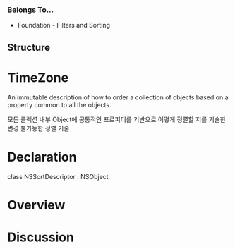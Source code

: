 ### Belongs To...
- Foundation - Filters and Sorting

## Structure
# TimeZone

An immutable description of how to order a collection of objects based on a property common to all the objects.

모든 콜렉션 내부 Object에 공통적인 프로퍼티를 기반으로 어떻게 정렬할 지를 기술한 변경 불가능한 정렬 기술




# Declaration
class NSSortDescriptor : NSObject


# Overview

# Discussion


